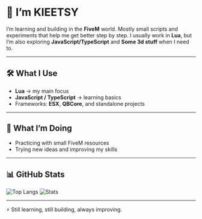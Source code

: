 # 👋 I’m **KIEETSY**

I’m learning and building in the **FiveM** world. Mostly small scripts and experiments that help me get better step by step. I usually work in **Lua**, but I’m also exploring **JavaScript/TypeScript** and **Some 3d stuff** when I need to.

---

## 🛠️ What I Use

* **Lua** → my main focus
* **JavaScript / TypeScript** → learning basics
* Frameworks: **ESX**, **QBCore**, and standalone projects

---

## 🚀 What I’m Doing

* Practicing with small FiveM resources
* Trying new ideas and improving my skills

---

## 📊 GitHub Stats

![Top Langs](https://github-readme-stats.vercel.app/api/top-langs/?username=KIEETSY\&layout=compact\&theme=tokyonight)
![Stats](https://github-readme-stats.vercel.app/api?username=KIEETSY\&show_icons=true\&theme=tokyonight)

---

⚡ Still learning, still building, always improving.
